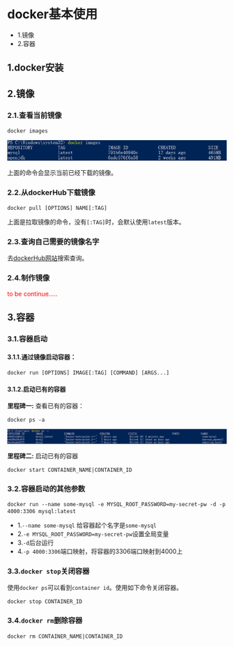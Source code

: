 # docker基本使用

- 1.镜像
- 2.容器



## 1.docker安装



## 2.镜像

### 2.1.查看当前镜像

```shell
docker images
```

![fail](img/1.1.PNG)

上面的命令会显示当前已经下载的镜像。

### 2.2.从dockerHub下载镜像

```shell
docker pull [OPTIONS] NAME[:TAG]
```

上面是拉取镜像的命令，没有``[:TAG]``时，会默认使用``latest``版本。

### 2.3.查询自己需要的镜像名字

去[dockerHub网站](https://hub.docker.com/)搜索查询。

### 2.4.制作镜像

<div style="color: red">to be continue.....</div>



## 3.容器

### 3.1.容器启动

#### 3.1.1.通过镜像启动容器：

```shell
docker run [OPTIONS] IMAGE[:TAG] [COMMAND] [ARGS...]
```

#### 3.1.2.启动已有的容器

**里程碑一:** 查看已有的容器：

```shell
docker ps -a
```

![fail](img/1.2.PNG)

**里程碑二:** 启动已有的容器

```shell
docker start CONTAINER_NAME|CONTAINER_ID
```



### 3.2.容器启动的其他参数

```shell
docker run --name some-mysql -e MYSQL_ROOT_PASSWORD=my-secret-pw -d -p 4000:3306 mysql:latest
```

- 1.``--name some-mysql`` 给容器起个名字是``some-mysql``
- 2.``-e MYSQL_ROOT_PASSWORD=my-secret-pw``设置全局变量
- 3.``-d``后台运行
- 4.``-p 4000:3306``端口映射，将容器的3306端口映射到4000上



### 3.3.``docker stop``关闭容器

使用``docker ps``可以看到``container id``。使用如下命令关闭容器。

```shell
docker stop CONTAINER_ID
```



### 3.4.``docker rm``删除容器

```shell
docker rm CONTAINER_NAME|CONTAINER_ID
```



